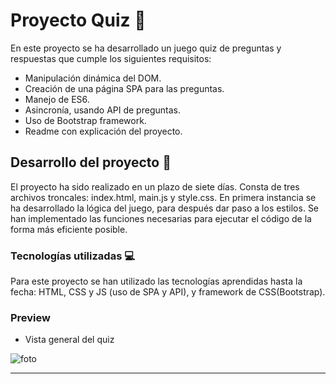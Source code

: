 # Proyecto Quiz 🧠

En este proyecto se ha desarrollado un juego quiz de preguntas y respuestas que cumple los siguientes requisitos:

-   Manipulación dinámica del DOM.
-   Creación de una página SPA para las preguntas.
-   Manejo de ES6.
-   Asincronía, usando API de preguntas.
-   Uso de Bootstrap framework.
-   Readme con explicación del proyecto.

## Desarrollo del proyecto 🔧

El proyecto ha sido realizado en un plazo de siete días.
Consta de tres archivos troncales: index.html, main.js y style.css.
En primera instancia se ha desarrollado la lógica del juego, para después dar paso a los estilos.
Se han implementado las funciones necesarias para ejecutar el código de la forma más eficiente posible.

### Tecnologías utilizadas 💻

Para este proyecto se han utilizado las tecnologías aprendidas hasta la fecha: HTML, CSS y JS (uso de SPA y API), y framework de CSS(Bootstrap).

### Preview

-   Vista general del quiz

![foto](images/gif_musiquizz.gif)

---
